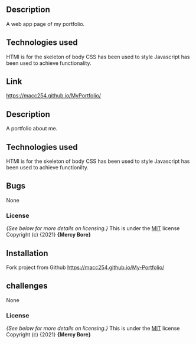 ## Description
A web app page of my portfolio.
## Technologies used
HTMl is for the skeleton of body
CSS has been used to style
Javascript has been used to achieve functionality.
## Link
https://macc254.github.io/MyPortfolio/
## Description
A  portfolio about me.
## Technologies used
HTMl is for the skeleton of body
CSS has been used to style
Javascript has been used to achieve functionilty.
## Bugs
None
### License
*{See below for more details on licensing.}*
This is under the [MIT](LICENSE) license
Copyright (c) {2021} **{Mercy Bore}**
## Installation
Fork project from Github
https://macc254.github.io/My-Portfolio/
## challenges
None
### License
*{See below for more details on licensing.}*
This is under the [MIT](LICENSE) license
Copyright (c) {2021} **{Mercy Bore}**